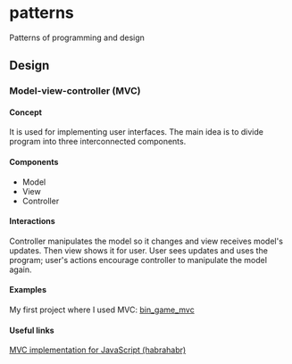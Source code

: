 # patterns
Patterns of programming and design

## Design

### Model-view-controller (MVC)
#### Concept

It is used for implementing user interfaces. The main idea
is to divide program into three interconnected components.

#### Components

 - Model
 - View
 - Controller

#### Interactions

Controller manipulates the model so it changes and view
receives model's updates. Then view shows it for user.
User sees updates and uses the program; user's actions
encourage controller to manipulate the model again.

#### Examples

My first project where I used MVC: [bin_game_mvc][bin_game]

#### Useful links

[MVC implementation for JavaScript (habrahabr)][habr_post]

[bin_game]: https://github.com/zer0main/bin_game_mvc
[habr_post]: http://habrahabr.ru/post/119369/

